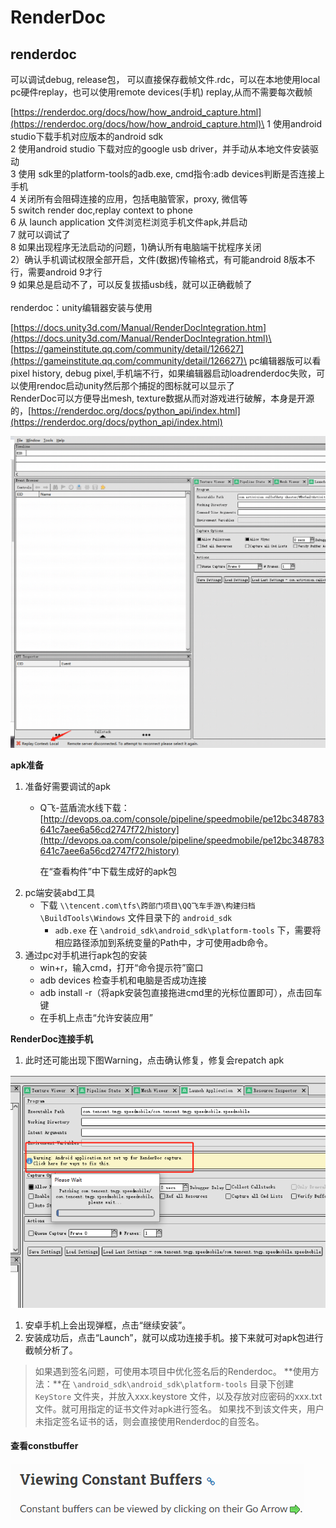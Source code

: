 # RenderDoc

## renderdoc

可以调试debug, release包， 可以直接保存截帧文件.rdc，可以在本地使用local pc硬件replay，也可以使用remote devices(手机) replay,从而不需要每次截帧

 [https://renderdoc.org/docs/how/how_android_capture.html](https://renderdoc.org/docs/how/how_android_capture.html)\
1 使用android studio下载手机对应版本的android sdk\
2 使用android studio 下载对应的google usb driver，并手动从本地文件安装驱动\
3 使用 sdk里的platform-tools的adb.exe, cmd指令:adb devices判断是否连接上手机\
4 关闭所有会阻碍连接的应用，包括电脑管家，proxy, 微信等\
5 switch render doc,replay context to phone\
6 从 launch application 文件浏览栏浏览手机文件apk,并启动\
7 就可以调试了\
8 如果出现程序无法启动的问题，1)确认所有电脑端干扰程序关闭\
2）确认手机调试权限全部开启，文件(数据)传输格式，有可能android 8版本不行，需要android 9才行\
9 如果总是启动不了，可以反复拔插usb线，就可以正确截帧了\
\
renderdoc：unity编辑器安装与使用

[https://docs.unity3d.com/Manual/RenderDocIntegration.htm](https://docs.unity3d.com/Manual/RenderDocIntegration.html)\
[https://gameinstitute.qq.com/community/detail/126627](https://gameinstitute.qq.com/community/detail/126627)\
pc编辑器版可以看pixel history, debug pixel,手机端不行，如果编辑器启动loadrenderdoc失败，可以使用rendoc启动unity然后那个捕捉的图标就可以显示了\
RenderDoc可以方便导出mesh, texture数据从而对游戏进行破解，本身是开源的，[https://renderdoc.org/docs/python_api/index.html](https://renderdoc.org/docs/python_api/index.html)



![RenderDoc](../../.gitbook/assets/image.png)

**apk准备**

1. 准备好需要调试的apk
   *   Q飞-蓝盾流水线下载：[http://devops.oa.com/console/pipeline/speedmobile/pe12bc348783641c7aee6a56cd2747f72/history](http://devops.oa.com/console/pipeline/speedmobile/pe12bc348783641c7aee6a56cd2747f72/history)  

       在“查看构件”中下载生成好的apk包
2. pc端安装abd工具
   * 下载 `\\tencent.com\tfs\跨部门项目\QQ飞车手游\构建归档\BuildTools\Windows` 文件目录下的 `android_sdk` 
     * `adb.exe` 在 `\android_sdk\android_sdk\platform-tools` 下，需要将相应路径添加到系统变量的Path中，才可使用adb命令。
3. 通过pc对手机进行apk包的安装
   * win+r，输入cmd，打开“命令提示符”窗口
   * adb devices 检查手机和电脑是否成功连接
   * adb install -r（将apk安装包直接拖进cmd里的光标位置即可），点击回车键
   * 在手机上点击“允许安装应用”

**RenderDoc连接手机**

1. 此时还可能出现下图Warning，点击确认修复，修复会repatch apk 

![](<../../.gitbook/assets/image (217).png>)

1. 安卓手机上会出现弹框，点击“继续安装”。
2.  安装成功后，点击“Launch”，就可以成功连接手机。接下来就可对apk包进行截帧分析了。



> 如果遇到签名问题，可使用本项目中优化签名后的Renderdoc。 **使用方法：**在 `\android_sdk\android_sdk\platform-tools` 目录下创建 `KeyStore` 文件夹，并放入xxx.keystore 文件，以及存放对应密码的xxx.txt 文件。就可用指定的证书文件对apk进行签名。 如果找不到该文件夹，用户未指定签名证书的话，则会直接使用Renderdoc的自签名。

#### 查看constbuffer 

![](<../../.gitbook/assets/image (223).png>)
